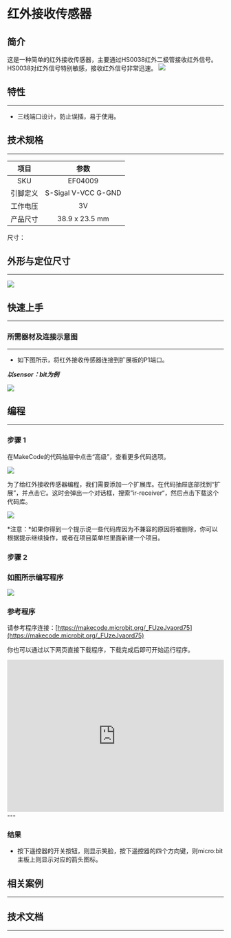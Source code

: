 # 红外接收传感器

## 简介
这是一种简单的红外接收传感器，主要通过HS0038红外二极管接收红外信号。HS0038对红外信号特别敏感，接收红外信号非常迅速。
![](./images/04009_01.png)
## 特性
---
- 三线端口设计，防止误插，易于使用。
## 技术规格
---

项目 | 参数 
:-: | :-: 
SKU|EF04009
引脚定义|S-Sigal V-VCC G-GND
工作电压|3V
产品尺寸|38.9 x 23.5 mm


尺寸：

## 外形与定位尺寸
---


![](./images/04009_02.png)


## 快速上手
---

### 所需器材及连接示意图
---

- 如下图所示，将红外接收传感器连接到扩展板的P1端口。

***以sensor：bit为例***



![](./images/04009_03.png)

## 编程
---

### 步骤 1
在MakeCode的代码抽屉中点击“高级”，查看更多代码选项。

![](./images/04009_04.png)

为了给红外接收传感器编程，我们需要添加一个扩展库。在代码抽屉底部找到“扩展”，并点击它。这时会弹出一个对话框，搜索”ir-receiver“，然后点击下载这个代码库。

![](./images/04009_05.png)

*注意：*如果你得到一个提示说一些代码库因为不兼容的原因将被删除，你可以根据提示继续操作，或者在项目菜单栏里面新建一个项目。
### 步骤 2
### 如图所示编写程序

![](./images/04009_06.png)


### 参考程序
请参考程序连接：[https://makecode.microbit.org/_FUzeJvaord75](https://makecode.microbit.org/_FUzeJvaord75)

你也可以通过以下网页直接下载程序，下载完成后即可开始运行程序。

<div style="position:relative;height:0;padding-bottom:70%;overflow:hidden;"><iframe style="position:absolute;top:0;left:0;width:100%;height:100%;" src="https://makecode.microbit.org/#pub:_FUzeJvaord75" frameborder="0" sandbox="allow-popups allow-forms allow-scripts allow-same-origin"></iframe></div>  
---

### 结果
- 按下遥控器的开关按钮，则显示笑脸，按下遥控器的四个方向键，则micro:bit主板上则显示对应的箭头图标。
## 相关案例
---

## 技术文档
---
